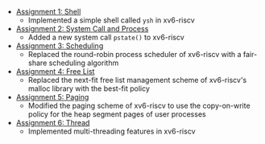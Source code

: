- [Assignment 1: Shell](https://github.com/jihochoiii/xv6-riscv-eee3535/tree/shell)
  - Implemented a simple shell called `ysh` in xv6-riscv
- [Assignment 2: System Call and Process](https://github.com/jihochoiii/xv6-riscv-eee3535/tree/syscall)
  - Added a new system call `pstate()` to xv6-riscv
- [Assignment 3: Scheduling](https://github.com/jihochoiii/xv6-riscv-eee3535/tree/scheduling)
  - Replaced the round-robin process scheduler of xv6-riscv with a fair-share scheduling algorithm
- [Assignment 4: Free List](https://github.com/jihochoiii/xv6-riscv-eee3535/tree/freelist)
  - Replaced the next-fit free list management scheme of xv6-riscv's malloc library with the best-fit policy
- [Assignment 5: Paging](https://github.com/jihochoiii/xv6-riscv-eee3535/tree/paging)
  - Modified the paging scheme of xv6-riscv to use the copy-on-write policy for the heap segment pages of user processes
- [Assignment 6: Thread](https://github.com/jihochoiii/xv6-riscv-eee3535/tree/thread)
  - Implemented multi-threading features in xv6-riscv

